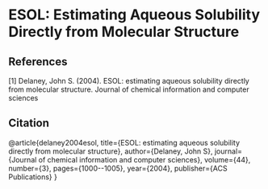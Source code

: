 # ESOL: Estimating Aqueous Solubility Directly from Molecular Structure


## References
<a id="1">[1]</a>
Delaney, John S. (2004).
ESOL: estimating aqueous solubility directly from molecular structure.
Journal of chemical information and computer sciences


## Citation
@article{delaney2004esol,
  title={ESOL: estimating aqueous solubility directly from molecular structure},
  author={Delaney, John S},
  journal={Journal of chemical information and computer sciences},
  volume={44},
  number={3},
  pages={1000--1005},
  year={2004},
  publisher={ACS Publications}
}
